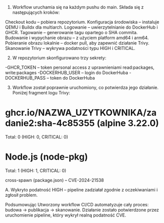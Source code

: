 1. Workflow uruchamia się na każdym pushu do main. Składa się z następujących kroków:

Checkout kodu – pobiera repozytorium.
Konfiguracja środowiska – instaluje QEMU i Buildx dla multiarch.
Logowanie – uwierzytelnianie do DockerHub i GHCR.
Tagowanie – generowanie tagu opartego o SHA commita.
Budowanie i wypychanie obrazu – z użyciem platform amd64 i arm64.
Pobieranie obrazu lokalnie – docker pull, aby zapewnić działanie Trivy.
Skanowanie Trivy – wykrywa podatności typu HIGH i CRITICAL.

2. W repozytorium skonfigurowano trzy sekrety:

-GHCR_TOKEN – token personal access z uprawnieniami read:packages, write:packages
-DOCKERHUB_USER – login do DockerHuba
-DOCKERHUB_PASS – token do DockerHuba


3. Workflow został poprawnie uruchomiony, co potwierdza jego działanie. Poniżej fragment logu Trivy:

ghcr.io/NAZWA_UZYTKOWNIKA/zadanie2:sha-4c85355 (alpine 3.22.0)
===================================================
Total: 0 (HIGH: 0, CRITICAL: 0)

Node.js (node-pkg)
==================
Total: 1 (HIGH: 1, CRITICAL: 0)

cross-spawn (package.json) – CVE-2024-21538

A. Wykryto podatność HIGH – pipeline zadziałał zgodnie z oczekiwaniami i zgłosił problem.

Podsumowując
Utworzony workflow CI/CD automatyzuje cały proces: budowa → publikacja → skanowanie.
Działanie zostało potwierdzone przez uruchomienie pipeline, który wykrył realną podatność CVE.
